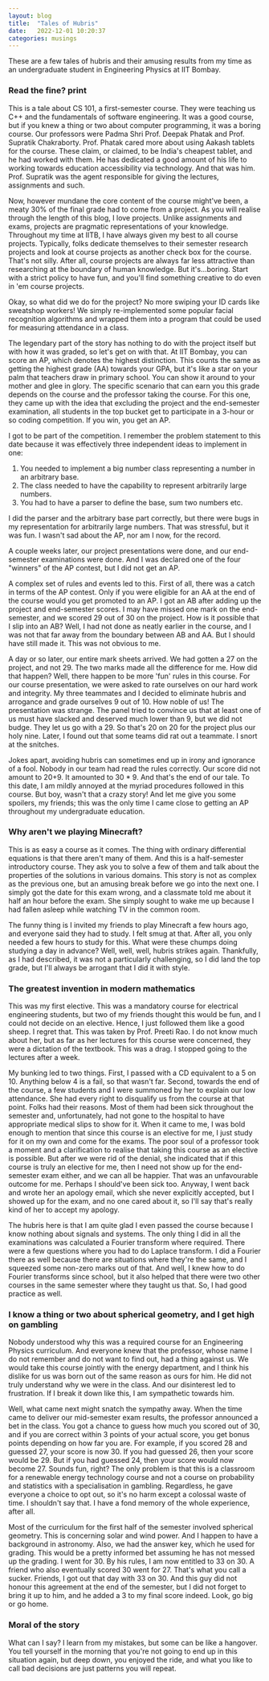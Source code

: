 ```yaml
---
layout: blog
title:  "Tales of Hubris"
date:   2022-12-01 10:20:37
categories: musings
---
```


These are a few tales of hubris and their amusing results from my time as an undergraduate student in Engineering Physics at IIT Bombay.

### Read the fine? print
This is a tale about CS 101, a first-semester course. They were teaching us C++ and the fundamentals of software engineering. It was a good course, but if you knew a thing or two about computer programming, it was a boring course. Our professors were Padma Shri Prof. Deepak Phatak and Prof. Supratik Chakraborty. Prof. Phatak cared more about using Aakash tablets for the course. These claim, or claimed, to be India's cheapest tablet, and he had worked with them. He has dedicated a good amount of his life to working towards education accessibility via technology. And that was him. Prof. Supratik was the agent responsible for giving the lectures, assignments and such.

Now, however mundane the core content of the course might've been, a meaty 30% of the final grade had to come from a project. As you will realise through the length of this blog, I love projects. Unlike assignments and exams, projects are pragmatic representations of your knowledge. Throughout my time at IITB, I have always given my best to all course projects. Typically, folks dedicate themselves to their semester research projects and look at course projects as another check box for the course. That's not silly. After all, course projects are always far less attractive than researching at the boundary of human knowledge. But it's...boring. Start with a strict policy to have fun, and you'll find something creative to do even in 'em course projects.

Okay, so what did we do for the project? No more swiping your ID cards like sweatshop workers! We simply re-implemented some popular facial recognition algorithms and wrapped them into a program that could be used for measuring attendance in a class.

The legendary part of the story has nothing to do with the project itself but with how it was graded, so let's get on with that. At IIT Bombay, you can score an AP, which denotes the highest distinction. This counts the same as getting the highest grade (AA) towards your GPA, but it's like a star on your palm that teachers draw in primary school. You can show it around to your mother and glee in glory. The specific scenario that can earn you this grade depends on the course and the professor taking the course. For this one, they came up with the idea that excluding the project and the end-semester examination, all students in the top bucket get to participate in a 3-hour or so coding competition. If you win, you get an AP.

I got to be part of the competition. I remember the problem statement to this date because it was effectively three independent ideas to implement in one:
1. You needed to implement a big number class representing a number in an arbitrary base.
2. The class needed to have the capability to represent arbitrarily large numbers.
3. You had to have a parser to define the base, sum two numbers etc.

I did the parser and the arbitrary base part correctly, but there were bugs in my representation for arbitrarily large numbers. That was stressful, but it was fun. I wasn't sad about the AP, nor am I now, for the record.

A couple weeks later, our project presentations were done, and our end-semester examinations were done. And I was declared one of the four "winners" of the AP contest, but I did not get an AP.

A complex set of rules and events led to this. First of all, there was a catch in terms of the AP contest. Only if you were eligible for an AA at the end of the course would you get promoted to an AP. I got an AB after adding up the project and end-semester scores. I may have missed one mark on the end-semester, and we scored 29 out of 30 on the project. How is it possible that I slip into an AB? Well, I had not done as neatly earlier in the course, and I was not that far away from the boundary between AB and AA. But I should have still made it. This was not obvious to me.

A day or so later, our entire mark sheets arrived. We had gotten a 27 on the project, and not 29. The two marks made all the difference for me. How did that happen? Well, there happen to be more 'fun' rules in this course. For our course presentation, we were asked to rate ourselves on our hard work and integrity. My three teammates and I decided to eliminate hubris and arrogance and grade ourselves 9 out of 10. How noble of us! The presentation was strange. The panel tried to convince us that at least one of us must have slacked and deserved much lower than 9, but we did not budge. They let us go with a 29. So that's 20 on 20 for the project plus our holy nine. Later, I found out that some teams did rat out a teammate. I snort at the snitches.

Jokes apart, avoiding hubris can sometimes end up in irony and ignorance of a fool. Nobody in our team had read the rules correctly. Our score did not amount to 20+9. It amounted to 30 * 9. And that's the end of our tale. To this date, I am mildly annoyed at the myriad procedures followed in this course. But boy, wasn't that a crazy story! And let me give you some spoilers, my friends; this was the only time I came close to getting an AP throughout my undergraduate education. 

### Why aren't we playing Minecraft?
This is as easy a course as it comes. The thing with ordinary differential equations is that there aren't many of them. And this is a half-semester introductory course. They ask you to solve a few of them and talk about the properties of the solutions in various domains. This story is not as complex as the previous one, but an amusing break before we go into the next one. I simply got the date for this exam wrong, and a classmate told me about it half an hour before the exam. She simply sought to wake me up because I had fallen asleep while watching TV in the common room.

The funny thing is I invited my friends to play Minecraft a few hours ago, and everyone said they had to study. I felt smug at that. After all, you only needed a few hours to study for this. What were these chumps doing studying a day in advance? Well, well, well, hubris strikes again. Thankfully, as I had described, it was not a particularly challenging, so I did land the top grade, but I'll always be arrogant that I did it with style. 

### The greatest invention in modern mathematics
This was my first elective. This was a mandatory course for electrical engineering students, but two of my friends thought this would be fun, and I could not decide on an elective. Hence, I just followed them like a good sheep. I regret that. This was taken by Prof. Preeti Rao. I do not know much about her, but as far as her lectures for this course were concerned, they were a dictation of the textbook. This was a drag. I stopped going to the lectures after a week.

My bunking led to two things. First, I passed with a CD equivalent to a 5 on 10. Anything below 4 is a fail, so that wasn't far. Second, towards the end of the course, a few students and I were summoned by her to explain our low attendance. She had every right to disqualify us from the course at that point. Folks had their reasons. Most of them had been sick throughout the semester and, unfortunately, had not gone to the hospital to have appropriate medical slips to show for it. When it came to me, I was bold enough to mention that since this course is an elective for me, I just study for it on my own and come for the exams. The poor soul of a professor took a moment and a clarification to realise that taking this course as an elective is possible. But after we were rid of the denial, she indicated that if this course is truly an elective for me, then I need not show up for the end-semester exam either, and we can all be happier. That was an unfavourable outcome for me. Perhaps I should've been sick too. Anyway, I went back and wrote her an apology email, which she never explicitly accepted, but I showed up for the exam, and no one cared about it, so I'll say that's really kind of her to accept my apology. 

The hubris here is that I am quite glad I even passed the course because I know nothing about signals and systems. The only thing I did in all the examinations was calculated a Fourier transform where required. There were a few questions where you had to do Laplace transform. I did a Fourier there as well because there are situations where they're the same, and I squeezed some non-zero marks out of that. And well, I knew how to do Fourier transforms since school, but it also helped that there were two other courses in the same semester where they taught us that. So, I had good practice as well. 

### I know a thing or two about spherical geometry, and I get high on gambling
Nobody understood why this was a required course for an Engineering Physics curriculum. And everyone knew that the professor, whose name I do not remember and do not want to find out, had a thing against us. We would take this course jointly with the energy department, and I think his dislike for us was born out of the same reason as ours for him. He did not truly understand why we were in the class. And our disinterest led to frustration. If I break it down like this, I am sympathetic towards him. 

Well, what came next might snatch the sympathy away. When the time came to deliver our mid-semester exam results, the professor announced a bet in the class. You got a chance to guess how much you scored out of 30, and if you are correct within 3 points of your actual score, you get bonus points depending on how far you are. For example, if you scored 28 and guessed 27, your score is now 30. If you had guessed 26, then your score would be 29. But if you had guessed 24, then your score would now become 27. Sounds fun, right? The only problem is that this is a classroom for a renewable energy technology course and not a course on probability and statistics with a specialisation in gambling. Regardless, he gave everyone a choice to opt out, so it's no harm except a colossal waste of time. I shouldn't say that. I have a fond memory of the whole experience, after all.

Most of the curriculum for the first half of the semester involved spherical geometry. This is concerning solar and wind power. And I happen to have a background in astronomy. Also, we had the answer key, which he used for grading. This would be a pretty informed bet assuming he has not messed up the grading. I went for 30. By his rules, I am now entitled to 33 on 30. A friend who also eventually scored 30 went for 27. That's what you call a sucker. Friends, I got out that day with 33 on 30. And this guy did not honour this agreement at the end of the semester, but I did not forget to bring it up to him, and he added a 3 to my final score indeed. Look, go big or go home.

### Moral of the story
What can I say? I learn from my mistakes, but some can be like a hangover. You tell yourself in the morning that you're not going to end up in this situation again, but deep down, you enjoyed the ride, and what you like to call bad decisions are just patterns you will repeat.

